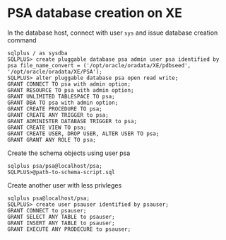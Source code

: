 # PSA database creation on XE

In the database host, connect with user `sys` and issue database creation command

```
sqlplus / as sysdba
SQLPLUS> create pluggable database psa admin user psa identified by psa file_name_convert = ('/opt/oracle/oradata/XE/pdbseed', '/opt/oracle/oradata/XE/PSA');
SQLPLUS> alter pluggable database psa open read write;
GRANT CONNECT TO psa with admin option;
GRANT RESOURCE TO psa with admin option;
GRANT UNLIMITED TABLESPACE TO psa;
GRANT DBA TO psa with admin option;
GRANT CREATE PROCEDURE TO psa;
GRANT CREATE ANY TRIGGER to psa;
GRANT ADMINISTER DATABASE TRIGGER to psa;
GRANT CREATE VIEW TO psa;
GRANT CREATE USER, DROP USER, ALTER USER TO psa;
GRANT GRANT ANY ROLE TO psa;
```

Create the schema objects using user psa
```
sqlplus psa/psa@localhost/psa;
SQLPLUS>@path-to-schema-script.sql
```

Create another user with less privleges

```
sqlplus psa@localhost/psa;
SQLPLUS> create user psauser identified by psauser;
GRANT CONNECT to psauser;
GRANT SELECT ANY TABLE to psauser;
GRANT INSERT ANY TABLE to psauser;
GRANT EXECUTE ANY PRODECURE to psauser;
```



